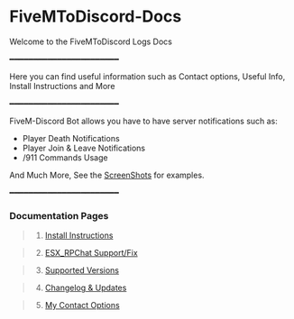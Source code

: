 # FiveMToDiscord-Docs

Welcome to the FiveMToDiscord Logs Docs

━━━━━━━━━━━━━━━━━━━━━━━

Here you can find useful information such as 
Contact options, Useful Info, Install Instructions and More

━━━━━━━━━━━━━━━━━━━━━━━

FiveM-Discord Bot allows you have to have server notifications such as:

* Player Death Notifications
* Player Join & Leave Notifications
* /911 Commands Usage

And Much More, See the [ScreenShots](https://github.com/TheRealToxicDev/FiveMToDiscord-Logs/wiki/Screenshots) for examples.

━━━━━━━━━━━━━━━━━━━━━━━

### Documentation Pages
> 1. [Install Instructions](Docs/INSTALLATION.md)

> 2. [ESX_RPChat Support/Fix](Docs/ESX-FIX.md)

> 3. [Supported Versions](Docs/SUPPORTED-VERSIONS.md)

> 4. [Changelog & Updates](Docs/CHANGELOG.md)

> 5. [My Contact Options](Docs/CONTACT.md)

